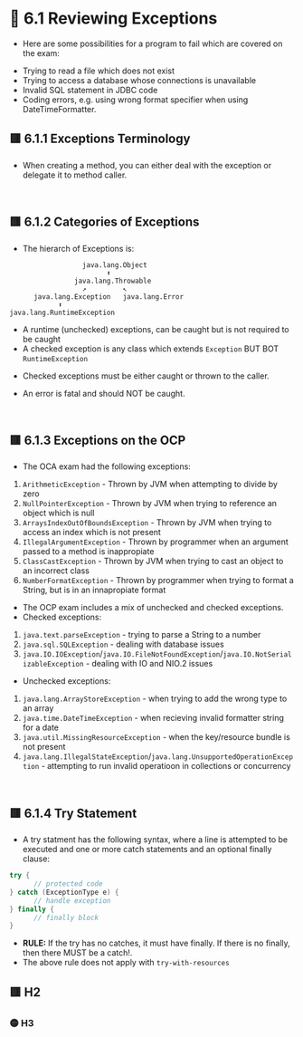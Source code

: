 <link href="../../styles.css" rel="stylesheet"></link>


# 🧠 6.1 Reviewing Exceptions

* Here are some possibilities for a program to fail which are covered on the exam:
- Trying to read a file which does not exist
- Trying to access a database whose connections is unavailable
- Invalid SQL statement in JDBC code
- Coding errors, e.g. using wrong format specifier when using DateTimeFormatter.

## 🟥 6.1.1 Exceptions Terminology
* When creating a method, you can either deal with the exception or delegate it to method caller. 

<br>

## 🟥 6.1.2 Categories of Exceptions

* The hierarch of Exceptions is:
```
                  java.lang.Object
                        ⬆️
                java.lang.Throwable
                  ↗️         ↖️
      java.lang.Exception   java.lang.Error
            ⬆️
java.lang.RuntimeException     
```

* A runtime (unchecked) exceptions, can be caught but is not required to be caught
* A checked exception is any class which extends `Exception` BUT BOT `RuntimeException`
- Checked exceptions must be either caught or thrown to the caller.
* An error is fatal and should NOT be caught.

<br>

## 🟥 6.1.3 Exceptions on the OCP
* The OCA exam had the following exceptions:
1) `ArithmeticException` - Thrown by JVM when attempting to divide by zero
2) `NullPointerException` - Thrown by JVM when trying to reference an object which is null
3) `ArraysIndexOutOfBoundsException` - Thrown by JVM when trying to access an index which is not present
4) `IllegalArgumentException` - Thrown by programmer when an argument passed to a method is inappropiate
5) `ClassCastException` - Thrown by JVM when trying to cast an object to an incorrect class
6) `NumberFormatException` - Thrown by programmer when trying to format a String, but is in an innapropiate format

* The OCP exam includes a mix of unchecked and checked exceptions.
* Checked exceptions:
1) `java.text.parseException` - trying to parse a String to a number
2) `java.sql.SQLException` - dealing with database issues
3) `java.IO.IOException`/`java.IO.FileNotFoundException`/`java.IO.NotSerializableException` - dealing with IO and NIO.2 issues
* Unchecked exceptions:
1) `java.lang.ArrayStoreException` - when trying to add the wrong type to an array
2) `java.time.DateTimeException` - when recieving invalid formatter string for a date
3) `java.util.MissingResourceException` - when the key/resource bundle is not present
4) `java.lang.IllegalStateException`/`java.lang.UnsupportedOperationException` - attempting to run invalid operatioon in collections or concurrency

<br>

## 🟥 6.1.4 Try Statement
* A try statment has the following syntax, where a line is attempted to be executed and one or more catch statements and an optional finally clause:
```java
try {
      // protected code
} catch (ExceptionType e) {
      // handle exception
} finally {
      // finally block
}
```
* **RULE:** If the try has no catches, it must have finally. If there is no finally, then there MUST be a catch!.
* The above rule does not apply with `try-with-resources`


## 🟥 H2

### 🟡 H3